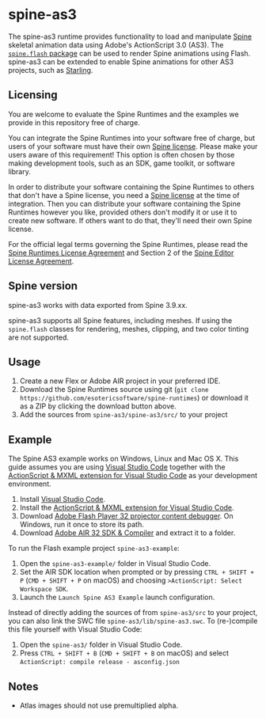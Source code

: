 # spine-as3

The spine-as3 runtime provides functionality to load and manipulate [Spine](http://esotericsoftware.com) skeletal animation data using Adobe's ActionScript 3.0 (AS3). The [`spine.flash` package](spine-as3/src/spine/flash) can be used to render Spine animations using Flash. spine-as3 can be extended to enable Spine animations for other AS3 projects, such as [Starling](../spine-starling).

## Licensing

You are welcome to evaluate the Spine Runtimes and the examples we provide in this repository free of charge.

You can integrate the Spine Runtimes into your software free of charge, but users of your software must have their own [Spine license](https://esotericsoftware.com/spine-purchase). Please make your users aware of this requirement! This option is often chosen by those making development tools, such as an SDK, game toolkit, or software library.

In order to distribute your software containing the Spine Runtimes to others that don't have a Spine license, you need a [Spine license](https://esotericsoftware.com/spine-purchase) at the time of integration. Then you can distribute your software containing the Spine Runtimes however you like, provided others don't modify it or use it to create new software. If others want to do that, they'll need their own Spine license.

For the official legal terms governing the Spine Runtimes, please read the [Spine Runtimes License Agreement](http://esotericsoftware.com/spine-runtimes-license) and Section 2 of the [Spine Editor License Agreement](http://esotericsoftware.com/spine-editor-license#s2).

## Spine version

spine-as3 works with data exported from Spine 3.9.xx.

spine-as3 supports all Spine features, including meshes. If using the `spine.flash` classes for rendering, meshes, clipping, and two color tinting are not supported.

## Usage
1. Create a new Flex or Adobe AIR project in your preferred IDE.
2. Download the Spine Runtimes source using git (`git clone https://github.com/esotericsoftware/spine-runtimes`) or download it as a ZIP by clicking the download button above.
3. Add the sources from `spine-as3/spine-as3/src/` to your project

## Example
The Spine AS3 example works on Windows, Linux and Mac OS X. This guide assumes you are using [Visual Studio Code](https://code.visualstudio.com/) together with the [ActionScript & MXML extension for Visual Studio Code](https://github.com/BowlerHatLLC/vscode-as3mxml/wiki) as your development environment.

1. Install [Visual Studio Code](https://code.visualstudio.com/).
2. Install the [ActionScript & MXML extension for Visual Studio Code](https://github.com/BowlerHatLLC/vscode-as3mxml/wiki).
3. Download [Adobe Flash Player 32 projector content debugger](https://www.adobe.com/support/flashplayer/debug_downloads.html#fp15). On Windows, run it once to store its path.
4. Download [Adobe AIR 32 SDK & Compiler](https://helpx.adobe.com/air/kb/archived-air-sdk-version.html) and extract it to a folder.

To run the Flash example project `spine-as3-example`:

1. Open the `spine-as3-example/` folder in Visual Studio Code.
2. Set the AIR SDK location when prompted or by pressing `CTRL + SHIFT + P` (`CMD + SHIFT + P` on macOS) and choosing `>ActionScript: Select Workspace SDK`.
3. Launch the `Launch Spine AS3 Example` launch configuration.

Instead of directly adding the sources of from `spine-as3/src` to your project, you can also link the SWC file `spine-as3/lib/spine-as3.swc`. To (re-)compile this file yourself with Visual Studio Code:

1. Open the `spine-as3/` folder in Visual Studio Code.
2. Press `CTRL + SHIFT + B` (`CMD + SHIFT + B` on macOS) and select `ActionScript: compile release - asconfig.json`

## Notes

- Atlas images should not use premultiplied alpha.
